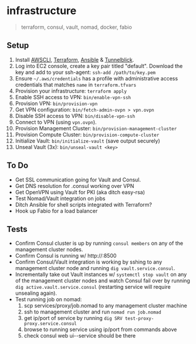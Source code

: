 # infrastructure
> terraform, consul, vault, nomad, docker, fabio

## Setup
1. Install [AWSCLI], [Terraform], [Ansible] & [Tunnelblick].
2. Log into EC2 console, create a key pair titled "default". Download
   the key and add to your ssh-agent: `ssh-add /path/to/key.pem`
3. Ensure `~/.aws/credentials` has a profile with administrative
   access credentials that matches `name` in `terraform.tfvars`
4. Provision your infrastructure: `terraform apply`
5. Enable SSH access to VPN: `bin/enable-vpn-ssh`
6. Provision VPN: `bin/provision-vpn`
7. Get VPN configuration: `bin/fetch-admin-ovpn > vpn.ovpn`
8. Disable SSH access to VPN: `bin/disable-vpn-ssh`
9. Connect to VPN (using `vpn.ovpn`).
10. Provision Management Cluster: `bin/provision-management-cluster`
11. Provision Compute Cluster: `bin/provision-compute-cluster`
12. Initialize Vault: `bin/initialize-vault` (save output securely)
13. Unseal Vault (3x): `bin/unseal-vault <key>`

## To Do
- Get SSL communication going for Vault and Consul.
- Get DNS resolution for .consul working over VPN
- Get OpenVPN using Vault for PKI (aka ditch easy-rsa)
- Test Nomad/Vault integration on jobs
- Ditch Ansible for shell scripts integrated with Terraform?
- Hook up Fabio for a load balancer

## Tests
- Confirm Consul cluster is up by running `consul members` on any of the
  management cluster nodes.
- Confirm Consul is running w/ http://<any-management-cluster-ip>:8500
- Confirm Consul/Vault integration is working by sshing to any management
  cluster node and running `dig vault.service.consul`.
- Incrementally take out Vault instances w/ `systemctl stop vault` on
  any of the management cluster nodes and watch Consul fail over by
  running `dig active.vault.service.consul` (restarting service will require
  unsealing again).
- Test running job on nomad:
  1. scp services/proxy/job.nomad to any management cluster machine
  2. ssh to management cluster and run `nomad run job.nomad`
  3. get ip/port of service by running `dig SRV test-proxy-proxy.service.consul`
  5. browse to running service using ip/port from commands above
  6. check consul web ui--service should be there

[AWSCLI]: http://docs.aws.amazon.com/cli/latest/userguide/installing.html
[Terraform]: https://www.terraform.io/downloads.html
[Ansible]: http://docs.ansible.com/ansible/intro_installation.html#latest-releases-via-pip
[Tunnelblick]: https://tunnelblick.net/downloads.html
